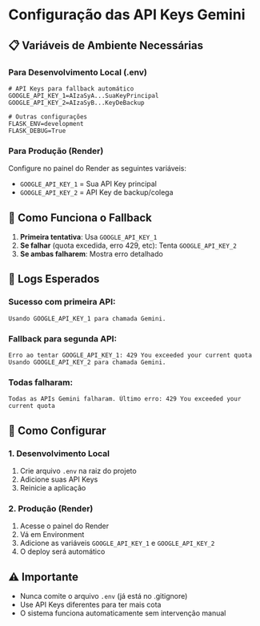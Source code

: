 # Configuração das API Keys Gemini

## 📋 Variáveis de Ambiente Necessárias

### Para Desenvolvimento Local (.env)
```env
# API Keys para fallback automático
GOOGLE_API_KEY_1=AIzaSyA...SuaKeyPrincipal
GOOGLE_API_KEY_2=AIzaSyB...KeyDeBackup

# Outras configurações
FLASK_ENV=development
FLASK_DEBUG=True
```

### Para Produção (Render)
Configure no painel do Render as seguintes variáveis:
- `GOOGLE_API_KEY_1` = Sua API Key principal
- `GOOGLE_API_KEY_2` = API Key de backup/colega

## 🔄 Como Funciona o Fallback

1. **Primeira tentativa**: Usa `GOOGLE_API_KEY_1`
2. **Se falhar** (quota excedida, erro 429, etc): Tenta `GOOGLE_API_KEY_2`
3. **Se ambas falharem**: Mostra erro detalhado

## 📝 Logs Esperados

### Sucesso com primeira API:
```
Usando GOOGLE_API_KEY_1 para chamada Gemini.
```

### Fallback para segunda API:
```
Erro ao tentar GOOGLE_API_KEY_1: 429 You exceeded your current quota
Usando GOOGLE_API_KEY_2 para chamada Gemini.
```

### Todas falharam:
```
Todas as APIs Gemini falharam. Último erro: 429 You exceeded your current quota
```

## 🚀 Como Configurar

### 1. Desenvolvimento Local
1. Crie arquivo `.env` na raiz do projeto
2. Adicione suas API Keys
3. Reinicie a aplicação

### 2. Produção (Render)
1. Acesse o painel do Render
2. Vá em Environment
3. Adicione as variáveis `GOOGLE_API_KEY_1` e `GOOGLE_API_KEY_2`
4. O deploy será automático

## ⚠️ Importante
- Nunca comite o arquivo `.env` (já está no .gitignore)
- Use API Keys diferentes para ter mais cota
- O sistema funciona automaticamente sem intervenção manual 